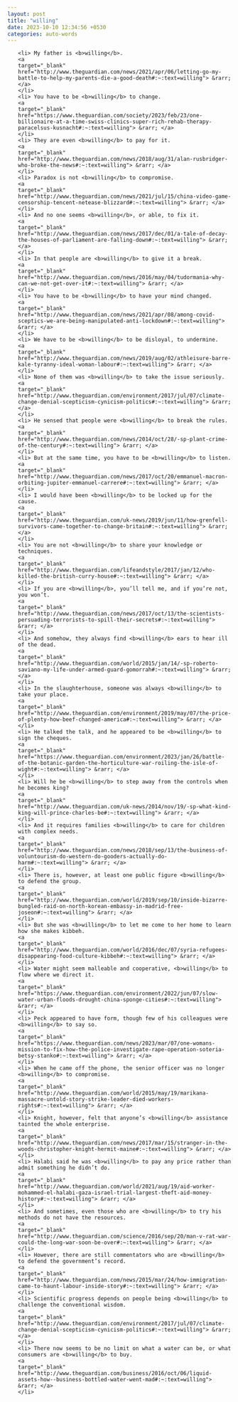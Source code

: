 ```yaml
---
layout: post
title: "willing"
date: 2023-10-10 12:34:56 +0530
categories: auto-words
---
```

<ol>

    <li> My father is <b>willing</b>.
    <a 
    target="_blank" 
    href="http://www.theguardian.com/news/2021/apr/06/letting-go-my-battle-to-help-my-parents-die-a-good-death#:~:text=willing"> &rarr; </a>
    </li>
    <li> You have to be <b>willing</b> to change.
    <a 
    target="_blank" 
    href="https://www.theguardian.com/society/2023/feb/23/one-billionaire-at-a-time-swiss-clinics-super-rich-rehab-therapy-paracelsus-kusnacht#:~:text=willing"> &rarr; </a>
    </li>
    <li> They are even <b>willing</b> to pay for it.
    <a 
    target="_blank" 
    href="http://www.theguardian.com/news/2018/aug/31/alan-rusbridger-who-broke-the-news#:~:text=willing"> &rarr; </a>
    </li>
    <li> Paradox is not <b>willing</b> to compromise.
    <a 
    target="_blank" 
    href="http://www.theguardian.com/news/2021/jul/15/china-video-game-censorship-tencent-netease-blizzard#:~:text=willing"> &rarr; </a>
    </li>
    <li> And no one seems <b>willing</b>, or able, to fix it.
    <a 
    target="_blank" 
    href="http://www.theguardian.com/news/2017/dec/01/a-tale-of-decay-the-houses-of-parliament-are-falling-down#:~:text=willing"> &rarr; </a>
    </li>
    <li> In that people are <b>willing</b> to give it a break.
    <a 
    target="_blank" 
    href="http://www.theguardian.com/news/2016/may/04/tudormania-why-can-we-not-get-over-it#:~:text=willing"> &rarr; </a>
    </li>
    <li> You have to be <b>willing</b> to have your mind changed.
    <a 
    target="_blank" 
    href="http://www.theguardian.com/news/2021/apr/08/among-covid-sceptics-we-are-being-manipulated-anti-lockdown#:~:text=willing"> &rarr; </a>
    </li>
    <li> We have to be <b>willing</b> to be disloyal, to undermine.
    <a 
    target="_blank" 
    href="http://www.theguardian.com/news/2019/aug/02/athleisure-barre-kale-tyranny-ideal-woman-labour#:~:text=willing"> &rarr; </a>
    </li>
    <li> None of them was <b>willing</b> to take the issue seriously.
    <a 
    target="_blank" 
    href="http://www.theguardian.com/environment/2017/jul/07/climate-change-denial-scepticism-cynicism-politics#:~:text=willing"> &rarr; </a>
    </li>
    <li> He sensed that people were <b>willing</b> to break the rules.
    <a 
    target="_blank" 
    href="http://www.theguardian.com/news/2014/oct/28/-sp-plant-crime-of-the-century#:~:text=willing"> &rarr; </a>
    </li>
    <li> But at the same time, you have to be <b>willing</b> to listen.
    <a 
    target="_blank" 
    href="http://www.theguardian.com/news/2017/oct/20/emmanuel-macron-orbiting-jupiter-emmanuel-carrere#:~:text=willing"> &rarr; </a>
    </li>
    <li> I would have been <b>willing</b> to be locked up for the cause.
    <a 
    target="_blank" 
    href="http://www.theguardian.com/uk-news/2019/jun/11/how-grenfell-survivors-came-together-to-change-britain#:~:text=willing"> &rarr; </a>
    </li>
    <li> You are not <b>willing</b> to share your knowledge or techniques.
    <a 
    target="_blank" 
    href="http://www.theguardian.com/lifeandstyle/2017/jan/12/who-killed-the-british-curry-house#:~:text=willing"> &rarr; </a>
    </li>
    <li> If you are <b>willing</b>, you’ll tell me, and if you’re not, you won’t.
    <a 
    target="_blank" 
    href="http://www.theguardian.com/news/2017/oct/13/the-scientists-persuading-terrorists-to-spill-their-secrets#:~:text=willing"> &rarr; </a>
    </li>
    <li> And somehow, they always find <b>willing</b> ears to hear ill of the dead.
    <a 
    target="_blank" 
    href="http://www.theguardian.com/world/2015/jan/14/-sp-roberto-saviano-my-life-under-armed-guard-gomorrah#:~:text=willing"> &rarr; </a>
    </li>
    <li> In the slaughterhouse, someone was always <b>willing</b> to take your place.
    <a 
    target="_blank" 
    href="http://www.theguardian.com/environment/2019/may/07/the-price-of-plenty-how-beef-changed-america#:~:text=willing"> &rarr; </a>
    </li>
    <li> He talked the talk, and he appeared to be <b>willing</b> to sign the cheques.
    <a 
    target="_blank" 
    href="https://www.theguardian.com/environment/2023/jan/26/battle-of-the-botanic-garden-the-horticulture-war-roiling-the-isle-of-wight#:~:text=willing"> &rarr; </a>
    </li>
    <li> Will he be <b>willing</b> to step away from the controls when he becomes king?
    <a 
    target="_blank" 
    href="http://www.theguardian.com/uk-news/2014/nov/19/-sp-what-kind-king-will-prince-charles-be#:~:text=willing"> &rarr; </a>
    </li>
    <li> And it requires families <b>willing</b> to care for children with complex needs.
    <a 
    target="_blank" 
    href="http://www.theguardian.com/news/2018/sep/13/the-business-of-voluntourism-do-western-do-gooders-actually-do-harm#:~:text=willing"> &rarr; </a>
    </li>
    <li> There is, however, at least one public figure <b>willing</b> to defend the group.
    <a 
    target="_blank" 
    href="http://www.theguardian.com/world/2019/sep/10/inside-bizarre-bungled-raid-on-north-korean-embassy-in-madrid-free-joseon#:~:text=willing"> &rarr; </a>
    </li>
    <li> But she was <b>willing</b> to let me come to her home to learn how she makes kibbeh.
    <a 
    target="_blank" 
    href="http://www.theguardian.com/world/2016/dec/07/syria-refugees-disappearing-food-culture-kibbeh#:~:text=willing"> &rarr; </a>
    </li>
    <li> Water might seem malleable and cooperative, <b>willing</b> to flow where we direct it.
    <a 
    target="_blank" 
    href="https://www.theguardian.com/environment/2022/jun/07/slow-water-urban-floods-drought-china-sponge-cities#:~:text=willing"> &rarr; </a>
    </li>
    <li> Peck appeared to have form, though few of his colleagues were <b>willing</b> to say so.
    <a 
    target="_blank" 
    href="https://www.theguardian.com/news/2023/mar/07/one-womans-mission-to-fix-how-the-police-investigate-rape-operation-soteria-betsy-stanko#:~:text=willing"> &rarr; </a>
    </li>
    <li> When he came off the phone, the senior officer was no longer <b>willing</b> to compromise.
    <a 
    target="_blank" 
    href="http://www.theguardian.com/world/2015/may/19/marikana-massacre-untold-story-strike-leader-died-workers-rights#:~:text=willing"> &rarr; </a>
    </li>
    <li> Knight, however, felt that anyone’s <b>willing</b> assistance tainted the whole enterprise.
    <a 
    target="_blank" 
    href="http://www.theguardian.com/news/2017/mar/15/stranger-in-the-woods-christopher-knight-hermit-maine#:~:text=willing"> &rarr; </a>
    </li>
    <li> Halabi said he was <b>willing</b> to pay any price rather than admit something he didn’t do.
    <a 
    target="_blank" 
    href="http://www.theguardian.com/world/2021/aug/19/aid-worker-mohammed-el-halabi-gaza-israel-trial-largest-theft-aid-money-history#:~:text=willing"> &rarr; </a>
    </li>
    <li> And sometimes, even those who are <b>willing</b> to try his methods do not have the resources.
    <a 
    target="_blank" 
    href="http://www.theguardian.com/science/2016/sep/20/man-v-rat-war-could-the-long-war-soon-be-over#:~:text=willing"> &rarr; </a>
    </li>
    <li> However, there are still commentators who are <b>willing</b> to defend the government’s record.
    <a 
    target="_blank" 
    href="http://www.theguardian.com/news/2015/mar/24/how-immigration-came-to-haunt-labour-inside-story#:~:text=willing"> &rarr; </a>
    </li>
    <li> Scientific progress depends on people being <b>willing</b> to challenge the conventional wisdom.
    <a 
    target="_blank" 
    href="http://www.theguardian.com/environment/2017/jul/07/climate-change-denial-scepticism-cynicism-politics#:~:text=willing"> &rarr; </a>
    </li>
    <li> There now seems to be no limit on what a water can be, or what consumers are <b>willing</b> to buy.
    <a 
    target="_blank" 
    href="http://www.theguardian.com/business/2016/oct/06/liquid-assets-how--business-bottled-water-went-mad#:~:text=willing"> &rarr; </a>
    </li>